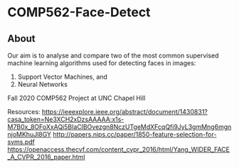 # COMP562-Face-Detect

## About
Our aim is to analyse and compare two of the most common supervised machine learning algorithms used for detecting faces in images:
1. Support Vector Machines, and
2. Neural Networks

Fall 2020 COMP562 Project at UNC Chapel Hill

Resources:
https://ieeexplore.ieee.org/abstract/document/1430831?casa_token=Ne3XCH2xDzsAAAAA:x1s-M7B0x_8OFoXxAQi5BIaClBOvezgn8NczUTgeMdXFcqQfi9JyL3gmMng6mgnnjoMKhuJl8GY
http://papers.nips.cc/paper/1850-feature-selection-for-svms.pdf
https://openaccess.thecvf.com/content_cvpr_2016/html/Yang_WIDER_FACE_A_CVPR_2016_paper.html
